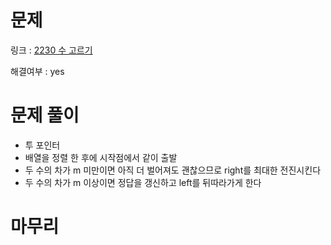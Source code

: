 # 문제
링크 : [2230 수 고르기](https://www.acmicpc.net/problem/2230)

해결여부 : yes

# 문제 풀이
- 투 포인터
- 배열을 정렬 한 후에 시작점에서 같이 출발
- 두 수의 차가 m 미만이면 아직 더 벌어져도 괜찮으므로 right를 최대한 전진시킨다
- 두 수의 차가 m 이상이면 정답을 갱신하고 left를 뒤따라가게 한다

# 마무리